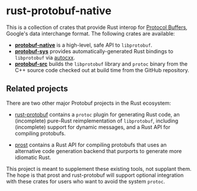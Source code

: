 # rust-protobuf-native

This is a collection of crates that provide Rust interop for [Protocol
Buffers](https://github.com/google/protobuf), Google's data interchange format.
The following crates are available:

* [**protobuf-native**](./protobuf-native) is a high-level, safe API to
  `libprotobuf`.
* [**protobuf-sys**](./protobuf-sys) provides automatically-generated Rust
  bindings to `libprotobuf` via [autocxx].
* [**protobuf-src**](./protobuf-src) builds the `libprotobuf` library and
  `protoc` binary from the C++ source code checked out at build time from
  the GitHub repository.

## Related projects

There are two other major Protobuf projects in the Rust ecosystem:

  * [rust-protobuf] contains a `protoc` plugin for generating Rust code,
    an (incomplete) pure-Rust reimplementation of `libprotobuf`, including
    (incomplete) support for dynamic messages, and a Rust API for compiling
    protobufs.

  * [prost] contains a Rust API for compiling protobufs that uses an alternative
    code generation backend that purports to generate more idiomatic Rust.

This project is meant to supplement these existing tools, not supplant them.
The hope is that prost and rust-protobuf will support optional integration
with these crates for users who want to avoid the system `protoc`.

[autocxx]: https://github.com/google/autocxx
[rust-protobuf]: https://github.com/stepancheg/rust-protobuf
[prost]: https://github.com/tokio-rs/prost
